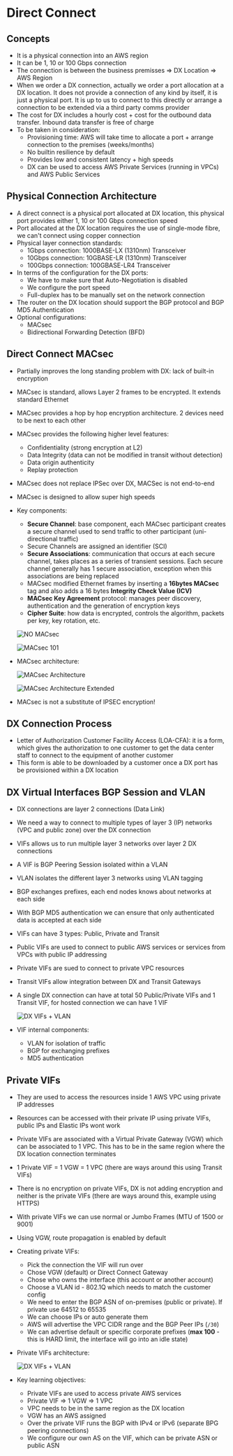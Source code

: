 # Direct Connect

## Concepts

- It is a physical connection into an AWS region
- It can be 1, 10 or 100 Gbps connection
- The connection is between the business premisses => DX Location => AWS Region
- When we order a DX connection, actually we order a port allocation at a DX location. It does not provide a connection of any kind by itself, it is just a physical port. It is up to us to connect to this directly or arrange a connection to be extended via a third party comms provider
- The cost for DX includes a hourly cost + cost for the outbound data transfer. Inbound data transfer is free of charge
- To be taken in consideration:
    - Provisioning time: AWS will take time to allocate a port + arrange connection to the premises (weeks/months)
    - No builtin resilience by default
    - Provides low and consistent latency + high speeds
    - DX can be used to access AWS Private Services (running in VPCs) and AWS Public Services

## Physical Connection Architecture

- A direct connect is a physical port allocated at DX location, this physical port provides either 1, 10 or 100 Gbps connection speed
- Port allocated at the DX location requires the use of single-mode fibre, we can't connect using copper connection
- Physical layer connection standards:
    - 1Gbps connection: 1000BASE-LX (1310nm) Transceiver
    - 10Gbps connection: 10GBASE-LR (1310nm) Transceiver
    - 100Gbps connection: 100GBASE-LR4 Transceiver
- In terms of the configuration for the DX ports:
    - We have to make sure that Auto-Negotiation is disabled
    - We configure the port speed
    - Full-duplex has to be manually set on the network connection
- The router on the DX location should support the BGP protocol and BGP MD5 Authentication
- Optional configurations:
    - MACsec
    - Bidirectional Forwarding Detection (BFD)

## Direct Connect MACsec

- Partially improves the long standing problem with DX: lack of built-in encryption
- MACsec is standard, allows Layer 2 frames to be encrypted. It extends standard Ethernet
- MACsec provides a hop by hop encryption architecture. 2 devices need to be next to each other
- MACsec provides the following higher level features:
    - Confidentiality (strong encryption at L2)
    - Data Integrity (data can not be modified in transit without detection)
    - Data origin authenticity
    - Replay protection
- MACsec does not replace IPSec over DX, MACSec is not end-to-end
- MACsec is designed to allow super high speeds
- Key components:
    - **Secure Channel**: base component, each MACsec participant creates a secure channel used to send traffic to other participant (uni-directional traffic)
    - Secure Channels are assigned an identifier (SCI)
    - **Secure Associations**: communication that occurs at each secure channel, takes places as a series of transient sessions. Each secure channel generally has 1 secure association, exception when this associations are being replaced
    - MACsec modified Ethernet frames by inserting a **16bytes MACsec** tag and also adds a 16 bytes **Integrity Check Value (ICV)**
    - **MACsec Key Agreement** protocol: manages peer discovery, authentication and the generation of encryption keys
    - **Cipher Suite**: how data is encrypted, controls the algorithm, packets per key, key rotation, etc.

    ![NO MACsec](images/DXMACSec.png)

    ![MACsec 101](images/DXMacSec2.png)

- MACsec architecture:

    ![MACsec Architecture](images/DXMACsec3.png)

    ![MACsec Architecture Extended](images/DXMACSec4.png)

- MACsec is not a substitute of IPSEC encryption!

## DX Connection Process

- Letter of Authorization Customer Facility Access (LOA-CFA): it is a form, which gives the authorization to one customer to get the data center staff to connect to the equipment of another customer
- This form is able to be downloaded by a customer once a DX port has be provisioned within a DX location

## DX Virtual Interfaces BGP Session and VLAN

- DX connections are layer 2 connections (Data Link)
- We need a way to connect to multiple types of layer 3 (IP) networks (VPC and public zone) over the DX connection
- VIFs allows us to run multiple layer 3 networks over layer 2 DX connections
- A VIF is BGP Peering Session isolated within a VLAN
- VLAN isolates the different layer 3 networks using VLAN tagging
- BGP exchanges prefixes, each end nodes knows about networks at each side
- With BGP MD5 authentication we can ensure that only authenticated data is accepted at each side
- VIFs can have 3 types: Public, Private and Transit
- Public VIFs are used to connect to public AWS services or services from VPCs with public IP addressing
- Private VIFs are sued to connect to private VPC resources
- Transit VIFs allow integration between DX and Transit Gateways
- A single DX connection can have at total 50 Public/Private VIFs and 1 Transit VIF, for hosted connection we can have 1 VIF
 
    ![DX VIFs + VLAN](images/DXBGPSessonVLAN.png)

- VIF internal components:
    - VLAN for isolation of traffic
    - BGP for exchanging prefixes
    - MD5 authentication

## Private VIFs

- They are used to access the resources inside 1 AWS VPC using private IP addresses
- Resources can be accessed with their private IP using private VIFs, public IPs and Elastic IPs wont work
- Private VIFs are associated with a Virtual Private Gateway (VGW) which can be associated to 1 VPC. This has to be in the same region where the DX location connection terminates
- 1 Private VIF = 1 VGW = 1 VPC (there are ways around this using Transit VIFs)
- There is no encryption on private VIFs, DX is not adding encryption and neither is the private VIFs (there are ways around this, example using HTTPS)
- With private VIFs we can use normal or Jumbo Frames (MTU of 1500 or 9001)
- Using VGW, route propagation is enabled by default
- Creating private VIFs:
    - Pick the connection the VIF will run over
    - Chose VGW (default) or Direct Connect Gateway
    - Chose who owns the interface (this account or another account)
    - Choose a VLAN id - 802.1Q which needs to match the customer config
    - We need to enter the BGP ASN of on-premises (public or private). If private use 64512 to 65535
    - We can choose IPs or auto generate them
    - AWS will advertise the VPC CIDR range and the BGP Peer IPs (`/30`)
    - We can advertise default or specific corporate prefixes (**max 100** - this is HARD limit, the interface will go into an idle state)
- Private VIFs architecture:

    ![DX VIFs + VLAN](images/DXPrivateVIFS.png)
 
 - Key learning objectives:
    - Private VIFs are used to access private AWS services
    - Private VIF => 1 VGW => 1 VPC
    - VPC needs to be in the same region as the DX location
    - VGW has an AWS assigned
    - Over the private VIF runs the BGP with IPv4 or IPv6 (separate BPG peering connections)
    - We configure our own AS on the VIF, which can be private ASN or public ASN